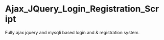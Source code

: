 # Ajax_JQuery_Login_Registration_Script
Fully ajax jquery and mysqli based login and &amp; registration system.
